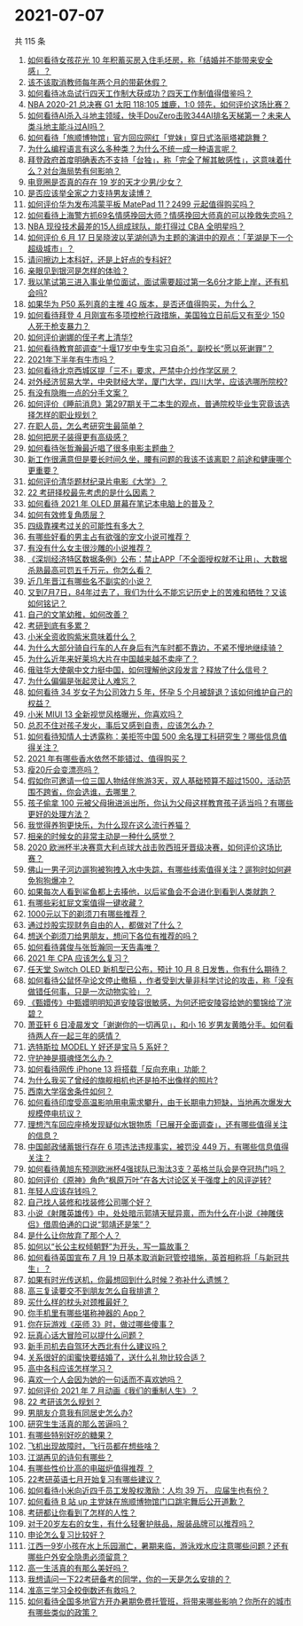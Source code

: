 # 2021-07-07

共 115 条

<!-- BEGIN -->
<!-- 最后更新时间 Wed Jul 07 2021 14:02:17 GMT+0800 (China Standard Time) -->

1. [如何看待女孩花光 10
   年积蓄买房入住毛坯房，称「结婚并不能带来安全感」？](https://www.zhihu.com/question/470358346)
2. [该不该取消教师每年两个月的带薪休假？](https://www.zhihu.com/question/470469068)
3. [如何看待冰岛试行四天工作制大获成功？四天工作制值得借鉴吗？](https://www.zhihu.com/question/470410629)
4. [NBA 2020-21 总决赛 G1 太阳 118:105 雄鹿，1:0
   领先，如何评价这场比赛？](https://www.zhihu.com/question/470568696)
5. [如何看待AI杀入斗地主领域，快手DouZero击败344AI排名天梯第一？未来人类斗地主能斗过AI吗？](https://www.zhihu.com/question/470431274)
6. [如何看待「旅顺博物馆」官方回应网红「党妹」穿日式洛丽塔裙跳舞？](https://www.zhihu.com/question/470365349)
7. [为什么编程语言有这么多种类？为什么不统一成一种语言呢？](https://www.zhihu.com/question/23026542)
8. [拜登政府首度明确表态不支持「台独」，称「完全了解其敏感性」，这意味着什么？对台海局势有何影响？](https://www.zhihu.com/question/470580147)
9. [电竞圈是否真的存在 19 岁的天才少男/少女？](https://www.zhihu.com/question/468717638)
10. [是否应该举全家之力支持男友读博？](https://www.zhihu.com/question/469233560)
11. [如何评价华为发布鸿蒙平板 MatePad 11？2499
    元起值得购买吗？](https://www.zhihu.com/question/470432841)
12. [如何看待上海警方抓69名情感挽回大师？情感挽回大师真的可以挽救失恋吗？](https://www.zhihu.com/question/470420822)
13. [NBA 现役技术最差的15人组成球队，能打得过 CBA
    全明星吗？](https://www.zhihu.com/question/467877445)
14. [如何评价 6 月 17
    日吴晓波以芜湖创造为主题的演讲中的观点：「芜湖是下一个超级城市」？](https://www.zhihu.com/question/466274708)
15. [请问擦边上本科好，还是上好点的专科好?](https://www.zhihu.com/question/465110186)
16. [亲眼见到银河是怎样的体验？](https://www.zhihu.com/question/469139163)
17. [我以笔试第三进入事业单位面试，面试需要超过第一名6分才能上岸，还有机会吗?](https://www.zhihu.com/question/423877129)
18. [如果华为 P50 系列真的主推 4G
    版本，是否还值得购买，为什么？](https://www.zhihu.com/question/470135398)
19. [如何看待拜登 4 月刚宣布多项控枪行政措施，美国独立日前后又有至少 150
    人死于枪支暴力？](https://www.zhihu.com/question/470452989)
20. [如何评价谢娜的侄子考上清华?](https://www.zhihu.com/question/470319024)
21. [如何看待教育部调查“十堰17岁中专生实习自杀”，副校长“愿以死谢罪”？](https://www.zhihu.com/question/470564757)
22. [2021年下半年有牛市吗？](https://www.zhihu.com/question/466868217)
23. [如何看待北京西城区提「三不」要求，严禁中介炒作学区房？](https://www.zhihu.com/question/470440971)
24. [对外经济贸易大学，中央财经大学，厦门大学，四川大学，应该选哪所院校?](https://www.zhihu.com/question/467683333)
25. [有没有隐晦一点的分手文案？](https://www.zhihu.com/question/432396268)
26. [如何评价《睡前消息》第297期关于二本生的观点，普通院校毕业生究竟该选择怎样的职业规划？](https://www.zhihu.com/question/470490474)
27. [在职人员，怎么考研究生最简单？](https://www.zhihu.com/question/265733444)
28. [如何把房子装得更有高级感？](https://www.zhihu.com/question/460724070)
29. [如何看待张哲瀚最近唱了很多电影主题曲？](https://www.zhihu.com/question/469052363)
30. [新工作很满意但是要长时间久坐，腰有问题的我该不该离职？前途和健康哪个更重要？](https://www.zhihu.com/question/470371273)
31. [如何评价清华题材纪录片电影《大学》？](https://www.zhihu.com/question/469047173)
32. [22 考研择校最先考虑的是什么因素？](https://www.zhihu.com/question/470585016)
33. [如何看待 2021 年 OLED 屏幕在笔记本电脑上的普及？](https://www.zhihu.com/question/461874617)
34. [如何有效修复角质层？](https://www.zhihu.com/question/306438724)
35. [四级靠裸考过关的可能性有多大？](https://www.zhihu.com/question/326748979)
36. [有哪些好看的男主占有欲强的宠文小说可推荐？](https://www.zhihu.com/question/359941325)
37. [有没有什么女主很沙雕的小说推荐？](https://www.zhihu.com/question/358898140)
38. [《深圳经济特区数据条例》公布：禁止APP「不全面授权就不让用」、大数据杀熟最高可罚五千万元，你怎么看？](https://www.zhihu.com/question/470388378)
39. [近几年晋江有哪些名不副实的小说？](https://www.zhihu.com/question/290225676)
40. [又到7月7日，84年过去了，我们为什么不能忘记历史上的苦难和牺牲？又该如何铭记？](https://www.zhihu.com/question/470571932)
41. [自己的文笔幼稚，如何改善？](https://www.zhihu.com/question/463560915)
42. [考研到底有多累？](https://www.zhihu.com/question/400702085)
43. [小米全资收购紫米意味着什么？](https://www.zhihu.com/question/470091421)
44. [为什么大部分骑自行车的人在身后有汽车时都不靠边，不紧不慢地继续骑？](https://www.zhihu.com/question/348195449)
45. [为什么近年来好莱坞大片在中国越来越不卖座了？](https://www.zhihu.com/question/268982964)
46. [俄驻华大使飙中文力挺中国，如何理解他这段发言？释放了什么信号？](https://www.zhihu.com/question/470377945)
47. [为什么偏偏是张起灵让人难忘？](https://www.zhihu.com/question/464377760)
48. [如何看待 34 岁女子为公司效力 5 年，怀孕 5
    个月被辞退？该如何维护自己的权益？](https://www.zhihu.com/question/470346433)
49. [小米 MIUI 13 全新视觉风格曝光，你喜欢吗？](https://www.zhihu.com/question/466812715)
50. [总忍不住对孩子发火，事后又感到自责，应该怎么办？](https://www.zhihu.com/question/456787322)
51. [如何看待知情人士透露称：美拒签中国 500
    余名理工科研究生？哪些信息值得关注？](https://www.zhihu.com/question/470412737)
52. [2021 年有哪些香水依然不能错过、值得购买？](https://www.zhihu.com/question/438452791)
53. [瘦20斤会变漂亮吗？](https://www.zhihu.com/question/392591592)
54. [假如你可邀请一位三国人物结伴旅游3天，双人基础预算不超过1500，活动范围不跨省，你会选谁，去哪里？](https://www.zhihu.com/question/470158957)
55. [孩子偷拿 100
    元被父母揪进派出所，你认为父母这样教育孩子适当吗？有哪些更好的处理方法？](https://www.zhihu.com/question/470336455)
56. [我觉得养狗更快乐，为什么现在这么流行养猫？](https://www.zhihu.com/question/460463800)
57. [相亲的时候女的非常主动是一种什么感觉？](https://www.zhihu.com/question/266053826)
58. [2020
    欧洲杯半决赛意大利点球大战击败西班牙晋级决赛，如何评价这场比赛？](https://www.zhihu.com/question/470559709)
59. [佛山一男子河边遛狗被狗拽入水中失踪，有哪些线索值得关注？遛狗时如何避免狗狗爆冲？](https://www.zhihu.com/question/470186017)
60. [如果每次人看到鲨鱼都上去揍他，以后鲨鱼会不会进化到看到人类就跑？](https://www.zhihu.com/question/469388304)
61. [有哪些彩虹屁文案值得一键收藏？](https://www.zhihu.com/question/469777697)
62. [1000元以下的剃须刀有哪些推荐？](https://www.zhihu.com/question/46555113)
63. [通过炒股实现财务自由的人，都做对了什么？](https://www.zhihu.com/question/463163458)
64. [想送个剃须刀给男朋友，想问下各位有推荐的吗？](https://www.zhihu.com/question/306793576)
65. [如何看待龚俊与张哲瀚同一天告毒唯？](https://www.zhihu.com/question/470431847)
66. [2021 年 CPA 应该怎么复习？](https://www.zhihu.com/question/425225784)
67. [任天堂 Switch OLED 新机型已公布，预计 10 月 8
    日发售，你有什么期待？](https://www.zhihu.com/question/470508101)
68. [如何看待公鼠怀孕论文停止撤稿
    ，作者受到大量非科学讨论的攻击，称「没有做错任何事，只是一次动物实验」？](https://www.zhihu.com/question/470229957)
69. [《甄嬛传》中甄嬛明明知道安陵容很敏感，为何还把安陵容给她的蜀锦给了浣碧？](https://www.zhihu.com/question/325114276)
70. [萧亚轩 6 日凌晨发文「谢谢你的一切再见」，和小 16
    岁男友黄皓分手。如何看待两人在一起三年的感情？](https://www.zhihu.com/question/470346487)
71. [选特斯拉 MODEL Y 好还是宝马 5 系好？](https://www.zhihu.com/question/398893012)
72. [守护神是摄魂怪怎么办？](https://www.zhihu.com/question/467796681)
73. [如何看待网传 iPhone 13 将搭载「反向充电」功能？](https://www.zhihu.com/question/470137767)
74. [为什么我买了曾经的旗舰相机也还是拍不出像样的照片?](https://www.zhihu.com/question/464010264)
75. [西南大学宿舍条件如何？](https://www.zhihu.com/question/46336332)
76. [如何看待印度受高温影响用电需求攀升，由于长期电力短缺，当地再次爆发大规模停电抗议？](https://www.zhihu.com/question/469940844)
77. [理想汽车回应座椅发现疑似水银物质「已展开全面调查」，还有哪些值得关注的信息？](https://www.zhihu.com/question/470160887)
78. [中国邮政储蓄银行存在 6 项违法违规事实，被罚没 449
    万，有哪些信息值得关注？](https://www.zhihu.com/question/470180715)
79. [如何看待黄旭东预测欧洲杯4强球队已淘汰3支？英格兰队会是夺冠热门吗？](https://www.zhihu.com/question/470180410)
80. [如何评价《原神》角色“枫原万叶”在各大讨论区关于强度上的风评逆转?](https://www.zhihu.com/question/469861920)
81. [年轻人应该存钱吗？](https://www.zhihu.com/question/469208385)
82. [自己找人装修和找装修公司哪个好？](https://www.zhihu.com/question/342779357)
83. [小说《射雕英雄传》中，处处暗示郭靖天赋异禀，而为什么在小说《神雕侠侣》借周伯通的口说“郭靖还是笨”？](https://www.zhihu.com/question/469671460)
84. [是什么让你放弃了那个人？](https://www.zhihu.com/question/466005898)
85. [如何以“长公主权倾朝野”为开头，写一篇故事？](https://www.zhihu.com/question/402010747)
86. [如何看待英国宣布 7 月 19
    日基本取消新冠管控措施，英首相称将「与新冠共生」？](https://www.zhihu.com/question/470344047)
87. [如果有时光传送机，你最想回到什么时候？弥补什么遗憾？](https://www.zhihu.com/question/468426099)
88. [高三复读要交不到朋友怎么自我排遣？](https://www.zhihu.com/question/468584176)
89. [买什么样的枕头对颈椎最好？](https://www.zhihu.com/question/19581913)
90. [你手机里有哪些堪称神器的 App？](https://www.zhihu.com/question/52060765)
91. [你在玩游戏《巫师 3》时，做过哪些傻事？](https://www.zhihu.com/question/454236368)
92. [玩真心话大冒险可以提什么问题？](https://www.zhihu.com/question/294716319)
93. [新手司机去自驾环大西北有什么建议吗？](https://www.zhihu.com/question/467242045)
94. [关系很好的闺蜜快要结婚了，送什么礼物比较合适？](https://www.zhihu.com/question/313102660)
95. [高中各科应该怎样学习？](https://www.zhihu.com/question/20322752)
96. [喜欢一个人会因为她的一句话而不喜欢她吗？](https://www.zhihu.com/question/410747789)
97. [如何评价 2021 年 7 月动画《我们的重制人生》？](https://www.zhihu.com/question/467205569)
98. [22 考研该怎么规划？](https://www.zhihu.com/question/394099769)
99. [男朋友介意我有同居史怎么办?](https://www.zhihu.com/question/465458023)
100. [研究生生活真的那么苦逼吗？](https://www.zhihu.com/question/379267365)
101. [有哪些特别好吃的糖果？](https://www.zhihu.com/question/22631051)
102. [飞机出现故障时，飞行员都在想些啥？](https://www.zhihu.com/question/321094762)
103. [江湖再见的诗句有哪些？](https://www.zhihu.com/question/463456251)
104. [有哪些性价比高的电磁炉值得推荐 ？](https://www.zhihu.com/question/266022777)
105. [22考研英语七月开始复习有哪些建议？](https://www.zhihu.com/question/470349332)
106. [如何看待小米向近四千员工发股权激励：人均 39 万，
     应届生也有份？](https://www.zhihu.com/question/469594067)
107. [如何看待 B 站 up
     主党妹在旅顺博物馆门口跳宅舞后公开道歉？](https://www.zhihu.com/question/469738970)
108. [考研都让你看到了怎样的人性？](https://www.zhihu.com/question/348014746)
109. [对于20岁左右的女生，有什么轻奢护肤品，服装品牌可以推荐吗？](https://www.zhihu.com/question/26749750)
110. [申论怎么复习比较好？](https://www.zhihu.com/question/364463392)
111. [江西一9岁小孩在水上乐园溺亡，暑期来临，游泳戏水应注意哪些问题？还有哪些户外安全隐患必须留意？](https://www.zhihu.com/question/470102221)
112. [高一生活真的有那么美好吗？](https://www.zhihu.com/question/412925978)
113. [我想请问一下22考研备考的同学，你的一天是怎么安排的？](https://www.zhihu.com/question/469051601)
114. [准高三学习全校倒数还有救吗？](https://www.zhihu.com/question/469983391)
115. [如何看待全国多地官方开办暑期免费托管班，将带来哪些影响？你所在的城市有哪些类似的政策？](https://www.zhihu.com/question/469495664)

<!-- END -->
